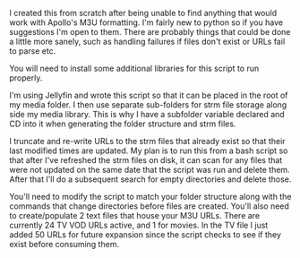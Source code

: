 I created this from scratch after being unable to find anything that would work with Apollo's M3U formatting. 
I'm fairly new to python so if you have suggestions I'm open to them.  There are probably things that could be done
a little more sanely, such as handling failures if files don't exist or URLs fail to parse etc.  

You will need to install some additional libraries for this script to run properly. 

I'm using Jellyfin and wrote this script so that it can be placed in the root of my media folder.  I then use separate sub-folders 
for strm file storage along side my media library.  This is why I have a subfolder variable declared and CD into it when generating
the folder structure and strm files. 

I truncate and re-write URLs to the strm files that already exist so that their last modified times are updated. 
My plan is to run this from a bash script so that after I've refreshed the strm files on disk, it can scan for any 
files that were not updated on the same date that the script was run and delete them.  After that I'll do a subsequent search
for empty directories and delete those. 

You'll need to modify the script to match your folder structure along with the commands that change directories before files are created.
You'll also need to create/populate 2 text files that house your M3U URLs. There are currently 24 TV VOD URLs active, and 1 for movies.
In the TV file I just added 50 URLs for future expansion since the script checks to see if they exist before consuming them. 
